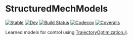 # StructuredMechModels

[![Stable](https://img.shields.io/badge/docs-stable-blue.svg)](https://sisl.github.io/StructuredMechModels.jl/stable)
[![Dev](https://img.shields.io/badge/docs-dev-blue.svg)](https://sisl.github.io/StructuredMechModels.jl/dev)
[![Build Status](https://travis-ci.com/sisl/StructuredMechModels.jl.svg?branch=master)](https://travis-ci.com/sisl/StructuredMechModels.jl)
[![Codecov](https://codecov.io/gh/sisl/StructuredMechModels.jl/branch/master/graph/badge.svg)](https://codecov.io/gh/sisl/StructuredMechModels.jl)
[![Coveralls](https://coveralls.io/repos/github/sisl/StructuredMechModels.jl/badge.svg?branch=master)](https://coveralls.io/github/sisl/StructuredMechModels.jl?branch=master)

Learned models for control using [TrajectoryOptimization.jl](https://github.com/RoboticExplorationLab/TrajectoryOptimization.jl).


